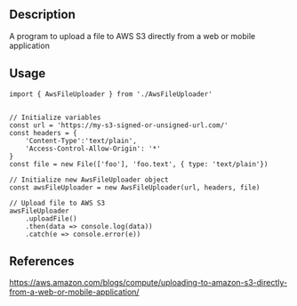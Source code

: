 ## Description

A program to upload a file to AWS S3 directly from a web or mobile application

## Usage

```
import { AwsFileUploader } from './AwsFileUploader'


// Initialize variables
const url = 'https://my-s3-signed-or-unsigned-url.com/'
const headers = {
    'Content-Type':'text/plain',
    'Access-Control-Allow-Origin': '*'
}
const file = new File(['foo'], 'foo.text', { type: 'text/plain'})

// Initialize new AwsFileUploader object
const awsFileUploader = new AwsFileUploader(url, headers, file)

// Upload file to AWS S3
awsFileUploader
    .uploadFile()
    .then(data => console.log(data))
    .catch(e => console.error(e))
```

## References

https://aws.amazon.com/blogs/compute/uploading-to-amazon-s3-directly-from-a-web-or-mobile-application/


